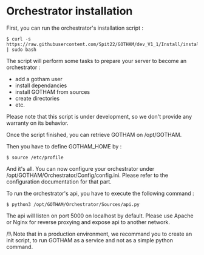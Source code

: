 # Orchestrator installation

First, you can run the orchestrator's installation script :

```
$ curl -s https://raw.githubusercontent.com/Spit22/GOTHAM/dev_V1_1/Install/install_orchestrator.sh | sudo bash
```

The script will perform some tasks to prepare your server to become an orchestrator :
  - add a gotham user
  - install dependancies
  - install GOTHAM from sources
  - create directories
  - etc.

Please note that this script is under development, so we don't provide any warranty on its behavior.

Once the script finished, you can retrieve GOTHAM on /opt/GOTHAM.

Then you have to define GOTHAM_HOME by :

```
$ source /etc/profile
```

And it's all. You can now configure your orchestrator under /opt/GOTHAM/Orchestrator/Config/config.ini. Please refer to the configuration documentation for that part.

To run the orchestrator's api, you have to execute the following command :

```
$ python3 /opt/GOTHAM/Orchestrator/Sources/api.py
```

The api will listen on port 5000 on localhost by default. Please use Apache or Nginx for reverse proxying and expose api to another network. 

/!\ Note that in a production environment, we recommand you to create an init script, to run GOTHAM as a service and not as a simple python command.
